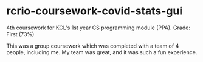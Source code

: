 # rcrio-coursework-covid-stats-gui

4th coursework for KCL's 1st year CS programming module (PPA). Grade: First (73%)

This was a group coursework which was completed with a team of 4 people, including me. My team was great, and it was such a fun experience.
